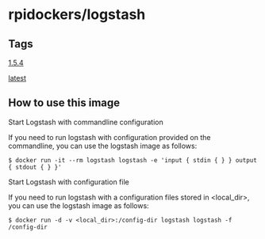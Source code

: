 # rpidockers/logstash
## Tags
[1.5.4](https://github.com/rpidockers/logstash/blob/1.5.4/Dockerfile)

[latest](https://github.com/rpidockers/logstash/blob/master/Dockerfile)

## How to use this image
Start Logstash with commandline configuration

If you need to run logstash with configuration provided on the commandline, you can use the logstash image as follows:
```
$ docker run -it --rm logstash logstash -e 'input { stdin { } } output { stdout { } }'
```
Start Logstash with configuration file

If you need to run logstash with a configuration files stored in <local_dir>, you can use the logstash image as follows:
```
$ docker run -d -v <local_dir>:/config-dir logstash logstash -f /config-dir
```
